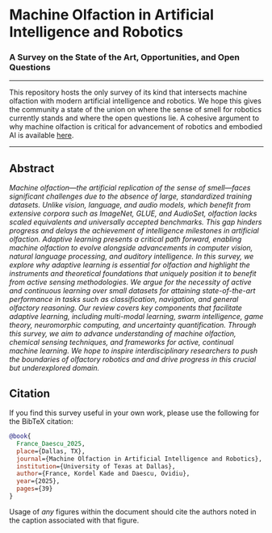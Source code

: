 # Machine Olfaction in Artificial Intelligence and Robotics
### A Survey on the State of the Art, Opportunities, and Open Questions
---
This repository hosts the only survey of its kind that intersects machine olfaction with modern artificial intelligence and robotics. 
We hope this gives the community a state of the union on where the sense of smell for robotics currently stands and where the open questions lie.
A cohesive argument to why machine olfaction is critical for advancement of robotics and embodied AI is available [here](https://arxiv.org/abs/2506.00398).

----

## Abstract

_Machine olfaction—the artificial replication of the sense of smell—faces significant challenges due to the absence of large, standardized training datasets.
Unlike vision, language, and audio models, which benefit from extensive corpora such as ImageNet, GLUE, and AudioSet, olfaction lacks scaled equivalents and universally accepted benchmarks.
This gap hinders progress and delays the achievement of intelligence milestones in artificial olfaction.
Adaptive learning presents a critical path forward, enabling machine olfaction to evolve alongside advancements in computer vision, natural language processing, and auditory intelligence.
In this survey, we explore why adaptive learning is essential for olfaction and highlight the instruments and theoretical foundations that uniquely position it to benefit from active sensing methodologies.
We argue for the necessity of active and continuous learning over small datasets for attaining state-of-the-art performance in tasks such as classification, navigation, and general olfactory reasoning.
Our review covers key components that facilitate adaptive learning, including multi-modal learning, swarm intelligence, game theory, neuromorphic computing, and uncertainty quantification.
Through this survey, we aim to advance understanding of machine olfaction, chemical sensing techniques, and frameworks for active, continual machine learning.
We hope to inspire interdisciplinary researchers to push the boundaries of olfactory robotics and and drive progress in this crucial but underexplored domain._

## Citation
If you find this survey useful in your own work, please use the following for the BibTeX citation:

```bibtex
@book{
  France_Daescu_2025,
  place={Dallas, TX},
  journal={Machine Olfaction in Artificial Intelligence and Robotics},
  institution={University of Texas at Dallas},
  author={France, Kordel Kade and Daescu, Ovidiu},
  year={2025},
  pages={39}
}
```
Usage of _any_ figures within the document should cite the authors noted in the caption associated with that figure. 
